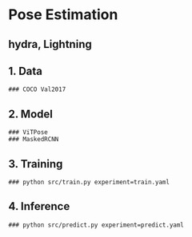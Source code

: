 # Pose Estimation 
## hydra, Lightning

## 1. Data
    ### COCO Val2017

## 2. Model
    ### ViTPose
    ### MaskedRCNN

## 3. Training
    ### python src/train.py experiment=train.yaml

## 4. Inference
    ### python src/predict.py experiment=predict.yaml